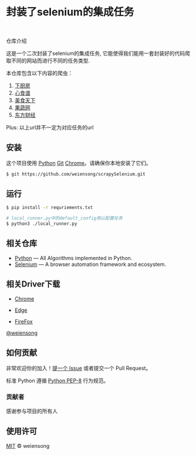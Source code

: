 # 封装了selenium的集成任务
<img src="https://img.shields.io/badge/python_-%3E%3D3.8-green" alt=""> <img src="https://img.shields.io/badge/license_-MIT-green" alt=""> <img src="https://img.shields.io/badge/pymysql-blue" alt=""> <img src="https://img.shields.io/badge/Selenium-blue" alt="">


仓库介绍

这是一个二次封装了selenium的集成任务, 它能使得我们能用一套封装好的代码爬取不同的网站而进行不同的任务类型.

本仓库包含以下内容的爬虫：

1. [下厨房](https://www.xiachufang.com/) 
2. [心食谱](https://www.xinshipu.com/) 
3. [美食天下](https://www.meishichina.com/) 
4. [果蔬网](http://www.zggswmh.com/) 
5. [东方财经](https://www.eastmoney.com/) 

Plus: 以上url并不一定为对应任务的url

## 安装

这个项目使用 [Python](https://www.python.org/) [Git](https://git-scm.com/) [Chrome](https://www.google.com/chrome/)。请确保你本地安装了它们。

```sh
$ git https://github.com/weiensong/scrapySelenium.git
```

## 运行

```sh
$ pip install -r requriements.txt

# local_runner.py中的default_config用以配置任务
$ python3 ./local_runner.py
```

## 相关仓库

- [Python](https://github.com/TheAlgorithms/Python) — All Algorithms implemented in Python.
- [Selenium](https://github.com/SeleniumHQ/selenium) — A browser automation framework and ecosystem.

## 相关Driver下载

- [Chrome](https://chromedriver.chromium.org/downloads)

- [Edge](https://developer.microsoft.com/microsoft-edge/tools/webdriver/)

- [FireFox](https://github.com/mozilla/geckodriver/releases)

[@weiensong](https://github.com/weiensong)

## 如何贡献

非常欢迎你的加入！[提一个 Issue](https://github.com/weiensong/scrapySelenium/issues) 或者提交一个 Pull Request。


标准 Python 遵循 [Python PEP-8](https://peps.python.org/pep-0008/) 行为规范。

### 贡献者

感谢参与项目的所有人


## 使用许可

[MIT](LICENSE) © weiensong

